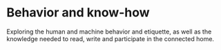 # Behavior and know-how

Exploring the human and machine behavior and etiquette, as well as the knowledge needed to read, write and participate in the connected home.  